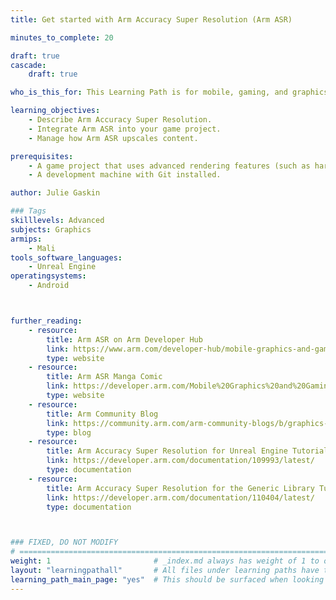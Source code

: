 ```yaml
---
title: Get started with Arm Accuracy Super Resolution (Arm ASR)

minutes_to_complete: 20

draft: true
cascade:
    draft: true

who_is_this_for: This Learning Path is for mobile, gaming, and graphics developers who want to install and configure Arm Accuracy Super Resolution (Arm ASR) to enhance performance on complex game content without sacrificing image quality.

learning_objectives:
    - Describe Arm Accuracy Super Resolution.
    - Integrate Arm ASR into your game project.
    - Manage how Arm ASR upscales content.

prerequisites:
    - A game project that uses advanced rendering features (such as hardware ray tracing) that stretch the performance capabilities of everyday smartphones.
    - A development machine with Git installed.

author: Julie Gaskin

### Tags
skilllevels: Advanced
subjects: Graphics
armips:
    - Mali
tools_software_languages:
    - Unreal Engine
operatingsystems:
    - Android



further_reading:
    - resource:
        title: Arm ASR on Arm Developer Hub
        link: https://www.arm.com/developer-hub/mobile-graphics-and-gaming/accuracy-super-resolution
        type: website
    - resource:
        title: Arm ASR Manga Comic
        link: https://developer.arm.com/Mobile%20Graphics%20and%20Gaming/FeaturedContent/Mali%20Manga/FeaturedContent-MaliManga-Volume4
        type: website
    - resource:
        title: Arm Community Blog
        link: https://community.arm.com/arm-community-blogs/b/graphics-gaming-and-vr-blog/posts/introducing-arm-accuracy-super-resolution
        type: blog
    - resource:
        title: Arm Accuracy Super Resolution for Unreal Engine Tutorial
        link: https://developer.arm.com/documentation/109993/latest/
        type: documentation
    - resource:
        title: Arm Accuracy Super Resolution for the Generic Library Tutorial
        link: https://developer.arm.com/documentation/110404/latest/
        type: documentation



### FIXED, DO NOT MODIFY
# ================================================================================
weight: 1                       # _index.md always has weight of 1 to order correctly
layout: "learningpathall"       # All files under learning paths have this same wrapper
learning_path_main_page: "yes"  # This should be surfaced when looking for related content. Only set for _index.md of learning path content.
---
```

